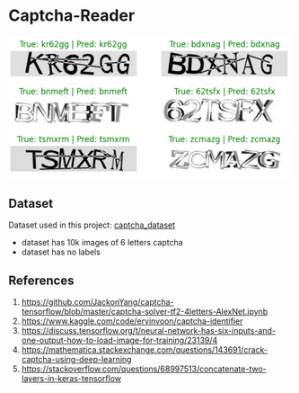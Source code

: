 # Captcha-Reader
![cover image](dataset-cover.png)
## Dataset
Dataset used in this project: [captcha_dataset](https://www.kaggle.com/datasets/johnbergmann/captcha-image-dataset/code)
- dataset has 10k images of 6 letters captcha
- dataset has no labels

## References
1. https://github.com/JackonYang/captcha-tensorflow/blob/master/captcha-solver-tf2-4letters-AlexNet.ipynb
2. https://www.kaggle.com/code/ervinvoon/captcha-identifier
3. https://discuss.tensorflow.org/t/neural-network-has-six-inputs-and-one-output-how-to-load-image-for-training/23139/4
4. https://mathematica.stackexchange.com/questions/143691/crack-captcha-using-deep-learning
5. https://stackoverflow.com/questions/68997513/concatenate-two-layers-in-keras-tensorflow